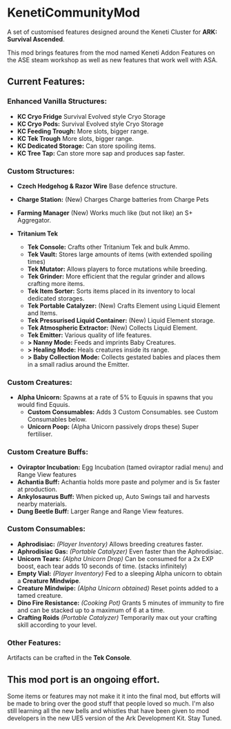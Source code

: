 # KenetiCommunityMod
A set of customised features designed around the Keneti Cluster for **ARK: Survival Ascended**.

This mod brings features from the mod named Keneti Addon Features on the ASE steam workshop as well as new features that work well with ASA.

## Current Features:

### Enhanced Vanilla Structures:
- **KC Cryo Fridge** Survival Evolved style Cryo Storage
- **KC Cryo Pods:** Survival Evolved style Cryo Storage 
- **KC Feeding Trough:** More slots, bigger range.
- **KC Tek Trough** More slots, bigger range.
- **KC Dedicated Storage:** Can store spoiling items.
- **KC Tree Tap:** Can store more sap and produces sap faster.

### Custom Structures:
- **Czech Hedgehog & Razor Wire** Base defence structure.
- **Charge Station:** (New) Charges Charge batteries from Charge Pets
- **Farming Manager** (New) Works much like (but not like) an S+ Aggregator.

- **Tritanium Tek**
  - **Tek Console:** Crafts other Tritanium Tek and bulk Ammo.
  - **Tek Vault:** Stores large amounts of items (with extended spoiling times)
  - **Tek Mutator:** Allows players to force mutations while breeding.
  - **Tek Grinder:** More efficient that the regular grinder and allows crafting more items.
  - **Tek Item Sorter:** Sorts items placed in its inventory to local dedicated storages.
  - **Tek Portable Catalyzer:** (New) Crafts Element using Liquid Element and Items.
  - **Tek Pressurised Liquid Container:** (New) Liquid Element storage.
  - **Tek Atmospheric Extractor:** (New) Collects Liquid Element.
  - **Tek Emitter:** Various quality of life features.
  - **> Nanny Mode:** Feeds and imprints Baby Creatures.
  - **> Healing Mode:** Heals creatures inside its range.
  - **> Baby Collection Mode:** Collects gestated babies and places them in a small radius around the Emitter.

### Custom Creatures:
- **Alpha Unicorn:** Spawns at a rate of 5% to Equuis in spawns that you would find Equuis.
  - **Custom Consumables:** Adds 3 Custom Consumables. see Custom Consumables below.
  - **Unicorn Poop:** (Alpha Unicorn passively drops these) Super fertiliser. 

### Custom Creature Buffs:
- **Oviraptor Incubation:** Egg Incubation (tamed oviraptor radial menu) and Range View features
- **Achantia Buff:** Achantia holds more paste and polymer and is 5x faster at production.
- **Ankylosaurus Buff:** When picked up, Auto Swings tail and harvests nearby materials.
- **Dung Beetle Buff:** Larger Range and Range View features.

### Custom Consumables:
- **Aphrodisiac:** *(Player Inventory)* Allows breeding creatures faster.
- **Aphrodisiac Gas:** *(Portable Catalyzer)* Even faster than the Aphrodisiac.
- **Unicorn Tears:** *(Alpha Unicorn Drop)* Can be consumed for a 2x EXP boost, each tear adds 10 seconds of time. (stacks infinitely)
- **Empty Vial:** *(Player Inventory)* Fed to a sleeping Alpha unicorn to obtain a **Creature Mindwipe**.
- **Creature Mindwipe:** *(Alpha Unicorn obtained)* Reset points added to a tamed creature.
- **Dino Fire Resistance:** *(Cooking Pot)* Grants 5 minutes of immunity to fire and can be stacked up to a maximum of 6 at a time.
- **Crafting Roids** *(Portable Catalyzer)* Temporarily max out your crafting skill according to your level.

### Other Features:
Artifacts can be crafted in the **Tek Console**.

## This mod port is an ongoing effort.
Some items or features may not make it it into the final mod, but efforts will be made to bring over the good stuff that people loved so much. I'm also still learning all the new bells and whistles that have been given to mod developers in the new UE5 version of the Ark Development Kit. Stay Tuned.
